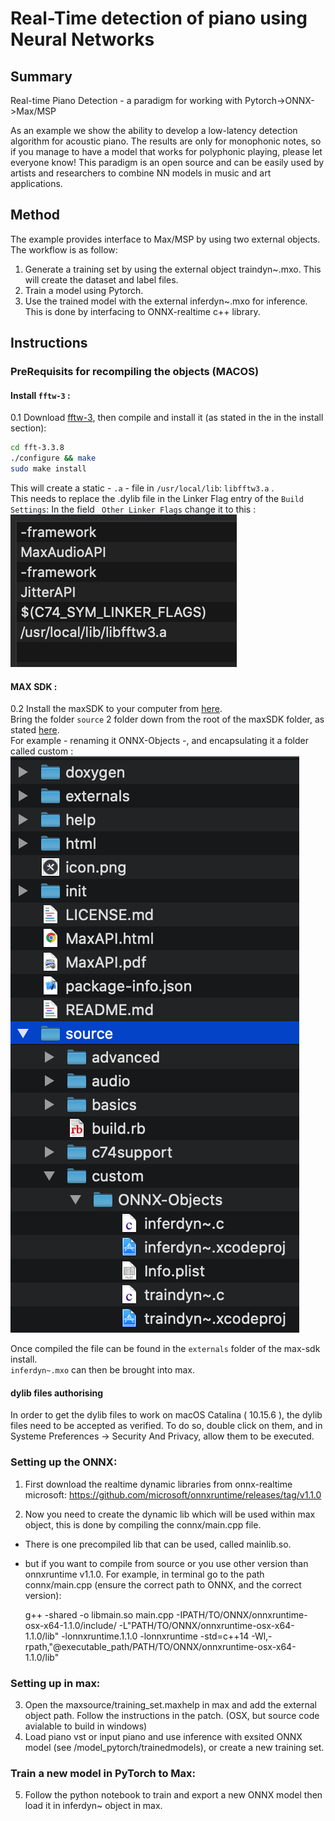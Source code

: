 
# Real-Time detection of piano using Neural Networks

## Summary
Real-time Piano Detection - a paradigm for working with Pytorch->ONNX->Max/MSP

As an example we show the ability to develop a low-latency detection algorithm for acoustic piano. 
The results are only for monophonic notes, so if you manage to have a model that works for polyphonic playing, please let everyone know!
This paradigm is an open source and can be easily used by artists and researchers to combine NN models
in music and art applications.

## Method

The example provides interface to Max/MSP by using two external objects. The workflow is as follow:

1. Generate a training set by using the external object traindyn~.mxo. This will create the dataset and label files.
2. Train a model using Pytorch.
3. Use the trained model with the external inferdyn~.mxo for inference. This is done by interfacing to ONNX-realtime c++ library.


## Instructions

### PreRequisits for recompiling the objects (MACOS)

#### Install `fftw-3` :
0.1 Download [fftw-3](http://www.fftw.org/install/mac.html), then compile and install it (as stated in the in the install section):
```bash
cd fft-3.3.8
./configure && make
sudo make install
```
This will create a static - `.a` - file in `/usr/local/lib`: `libfftw3.a` .<br>
This needs to replace the .dylib file in the Linker Flag entry of the `Build Settings`:
In the field ` Other Linker Flags` change it to this :
![.](Assets/1.png)

#### MAX SDK :
0.2 Install the maxSDK to your computer from [here](https://cycling74.com/downloads/sdk/). <br>
Bring the folder `source` 2 folder down from the root of the maxSDK folder, as stated [here](https://cycling74.com/sdk/max-sdk-7.3.3/html/chapter_platform.html). <br>
For example - renaming it ONNX-Objects -, and encapsulating it a folder called custom :
![.](./Assets/2.png)

Once compiled the file can be found in the `externals` folder of the max-sdk install. <br>
`inferdyn~.mxo` can then be brought into max.

#### dylib files authorising

In order to get the dylib files to work on macOS Catalina ( 10.15.6 ), the dylib files need to be accepted as verified.
To do so, double click on them, and in Systeme Preferences -> Security And Privacy, allow them to be executed.


### Setting up the ONNX:
1. First download the realtime dynamic libraries from onnx-realtime microsoft:     https://github.com/microsoft/onnxruntime/releases/tag/v1.1.0

2. Now you need to create the dynamic lib which will be used within max object, this is done by compiling the connx/main.cpp file.
- There is one precompiled lib that can be used, called mainlib.so.
- but if you want to compile from source or you use other version than onnxruntime v1.1.0.
    For example, in terminal go to the path connx/main.cpp  (ensure the correct path to ONNX, and the correct   
    version):

    g++ -shared -o libmain.so main.cpp -IPATH/TO/ONNX/onnxruntime-osx-x64-1.1.0/include/ -L"PATH/TO/ONNX/onnxruntime-osx-x64-     1.1.0/lib" -lonnxruntime.1.1.0 -lonnxruntime -std=c++14 -Wl,-rpath,"@executable_path/PATH/TO/ONNX/onnxruntime-osx-x64-    
    1.1.0/lib"


### Setting up in max:


3. Open the maxsource/training_set.maxhelp in max and add the external object path. Follow the instructions in the patch.
(OSX, but source code avialable to build in windows)
4. Load piano vst or input piano and use inference with exsited ONNX model (see /model_pytorch/trainedmodels), or create a new training set.

### Train a new model in PyTorch to Max:
5. Follow the python notebook to train and export a new ONNX model then load it in inferdyn~ object in max.
